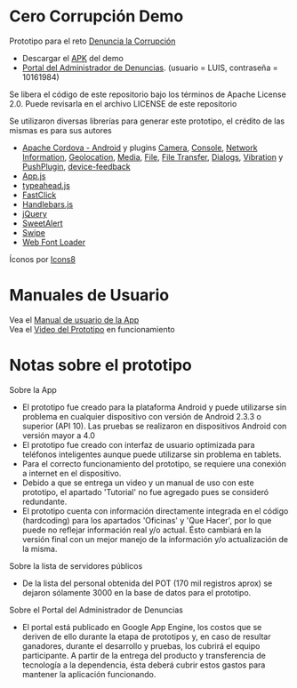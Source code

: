 Cero Corrupción Demo
====================

Prototipo para el reto [Denuncia la Corrupción](http://retos.datos.gob.mx/organizaciones/10/retos/7-denuncialacorrupcion)

- Descargar el [APK](https://github.com/juarezjaramillo/cerocorrupciondemo/raw/master/demo/CeroCorrupcionDemo.apk) del demo  
- [Portal del Administrador de Denuncias](http://cerocorrupcionmx.appspot.com/). (usuario = LUIS, contraseña = 10161984)

Se libera el código de este repositorio bajo los términos de Apache License 2.0.
Puede revisarla en el archivo LICENSE de este repositorio

Se utilizaron diversas librerías para generar este prototipo, el crédito de las mismas es para sus autores  
* [Apache Cordova - Android](https://github.com/apache/cordova-android) y plugins [Camera](https://github.com/apache/cordova-plugin-camera), [Console](https://github.com/apache/cordova-plugin-console), [Network Information](https://github.com/apache/cordova-plugin-network-information), [Geolocation](https://github.com/apache/cordova-plugin-globalization), [Media](https://github.com/apache/cordova-plugin-media), [File](https://github.com/apache/cordova-plugin-file), [File Transfer](https://github.com/apache/cordova-plugin-file-transfer), [Dialogs](https://github.com/apache/cordova-plugin-dialogs), [Vibration](https://github.com/apache/cordova-plugin-vibration) y [PushPlugin](https://github.com/phonegap-build/PushPlugin), [device-feedback](https://github.com/VVelda/device-feedback)
* [App.js](https://github.com/kikinteractive/app)
* [typeahead.js](https://github.com/twitter/typeahead.js)
* [FastClick](https://github.com/ftlabs/fastclick)
* [Handlebars.js](https://github.com/wycats/handlebars.js/)
* [jQuery](https://github.com/jquery/jquery)
* [SweetAlert](https://github.com/t4t5/sweetalert)
* [Swipe](https://github.com/thebird/Swipe)
* [Web Font Loader](https://github.com/typekit/webfontloader)

Íconos por [Icons8](http://icons8.com/)

Manuales de Usuario
========================
Vea el [Manual de usuario de la App](https://docs.google.com/document/d/1e-3QVeCstDynblnpjaGbYpskzRT-GPKagbAzndlp4Pk/edit?usp=sharing)  
Vea el [Video del Prototipo](http://youtu.be/mDW3tWNVsyQ) en funcionamiento


Notas sobre el prototipo
====================

Sobre la App
* El prototipo fue creado para la plataforma Android y puede utilizarse sin problema en cualquier dispositivo con versión de Android 2.3.3 o superior (API 10). Las pruebas se realizaron en dispositivos Android con versión mayor a 4.0
* El prototipo fue creado con interfaz de usuario optimizada para teléfonos inteligentes aunque puede utilizarse sin problema en tablets. 
* Para el correcto funcionamiento del prototipo, se requiere una conexión a internet en el dispositivo.
* Debido a que se entrega un video y un manual de uso con este prototipo, el apartado 'Tutorial' no fue agregado pues se consideró redundante.  
* El prototipo cuenta con información directamente integrada en el código (hardcoding) para los apartados 'Oficinas' y 'Que Hacer', por lo que puede no reflejar información real y/o actual. Ésto cambiará en la versión final con un mejor manejo de la información y/o actualización de la misma.  

Sobre la lista de servidores públicos
* De la lista del personal obtenida del POT (170 mil registros aprox) se dejaron sólamente 3000 en la base de datos para el prototipo.

Sobre el Portal del Administrador de Denuncias
* El portal está publicado en Google App Engine, los costos que se deriven de ello durante la etapa de prototipos y, en caso de resultar ganadores, durante el desarrollo y pruebas, los cubrirá el equipo participante. A partir de la entrega del producto y transferencia de tecnología a la dependencia, ésta deberá cubrir estos gastos para mantener la aplicación funcionando.
